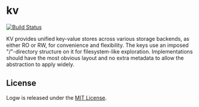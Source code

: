 # kv

[![Build Status](https://travis-ci.org/seekerror/kv.svg?branch=master)](https://travis-ci.org/seekerror/kv)

KV provides unified key-value stores across various storage backends, as either
RO or RW, for convenience and flexibility. The keys use an imposed
"/"-directory structure on it for filesystem-like exploration. Implementations
should have the most obvious layout and no extra metadata to allow the
abstraction to apply widely.

## License

Logw is released under the [MIT License](http://opensource.org/licenses/MIT).
